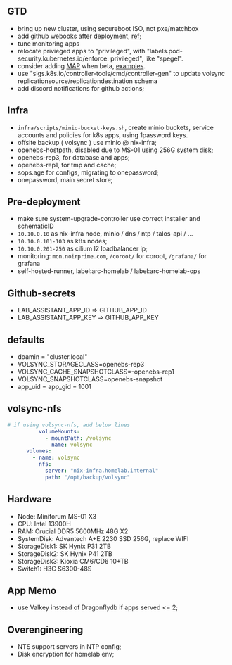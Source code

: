 ## GTD

- bring up new cluster, using secureboot ISO, not pxe/matchbox
- add github webooks after deployment, [ref](https://fluxcd.io/flux/guides/webhook-receivers/#define-a-git-repository-receiver);
- tune monitoring apps
- relocate privieged apps to "privileged", with "labels.pod-security.kubernetes.io/enforce: privileged", like "spegel".
- consider adding [MAP](https://github.com/kubernetes/enhancements/tree/master/keps/sig-api-machinery/3962-mutating-admission-policies) when beta, [examples](https://github.com/search?q=repo%3Abjw-s-labs%2Fhome-ops+MutatingAdmissionPolicy&type=commits).
- use "sigs.k8s.io/controller-tools/cmd/controller-gen" to update volsync replicationsource/replicationdestination schema
- add discord notifications for github actions;

## Infra

- `infra/scripts/minio-bucket-keys.sh`, create minio buckets, service accounts and policies for k8s apps, using 1password keys.
- offsite backup ( volsync ) use minio @ nix-infra;
- openebs-hostpath, disabled due to MS-01 using 256G system disk;
- openebs-rep3, for database and apps;
- openebs-rep1, for tmp and cache;
- sops.age for configs, migrating to onepassword;
- onepassword, main secret store;

## Pre-deployment

- make sure system-upgrade-controller use correct installer and schematicID
- `10.10.0.10` as nix-infra node, minio / dns / ntp / talos-api / ...
- `10.10.0.101-103` as k8s nodes;
- `10.10.0.201-250` as cilium l2 loadbalancer ip;
- monitoring: `mon.noirprime.com`, `/coroot/` for coroot, `/grafana/` for grafana
- self-hosted-runner, label:arc-homelab / label:arc-homelab-ops

## Github-secrets

- LAB_ASSISTANT_APP_ID => GITHUB_APP_ID
- LAB_ASSISTANT_APP_KEY => GITHUB_APP_KEY

## defaults

- doamin = "cluster.local"
- VOLSYNC_STORAGECLASS=openebs-rep3
- VOLSYNC_CACHE_SNAPSHOTCLASS=-openebs-rep1
- VOLSYNC_SNAPSHOTCLASS=openebs-snapshot
- app_uid = app_gid = 1001

## volsync-nfs

```yaml
# if using volsync-nfs, add below lines
          volumeMounts:
            - mountPath: /volsync
              name: volsync
      volumes:
        - name: volsync
          nfs:
            server: "nix-infra.homelab.internal"
            path: "/opt/backup/volsync"
```

## Hardware

- Node: Miniforum MS-01 X3
- CPU: Intel 13900H
- RAM: Crucial DDR5 5600MHz 48G X2
- SystemDisk: Advantech A+E 2230 SSD 256G, replace WIFI
- StorageDisk1: SK Hynix P31 2TB
- StorageDisk2: SK Hynix P41 2TB
- StorageDisk3: Kioxia CM6/CD6 10+TB
- Switch1: H3C S6300-48S

## App Memo

- use Valkey instead of Dragonflydb if apps served <= 2;

## Overengineering

- NTS support servers in NTP config;
- Disk encryption for homelab env;